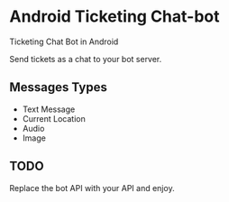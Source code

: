 # Android Ticketing Chat-bot
Ticketing Chat Bot in Android

Send tickets as a chat to your bot server.

## Messages Types

- Text Message
- Current Location
- Audio
- Image

## TODO ##

Replace the bot API with your API and enjoy.
